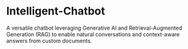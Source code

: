 # Intelligent-Chatbot
A versatile chatbot leveraging Generative AI and Retrieval-Augmented Generation (RAG) to enable natural conversations and context-aware answers from custom documents.
